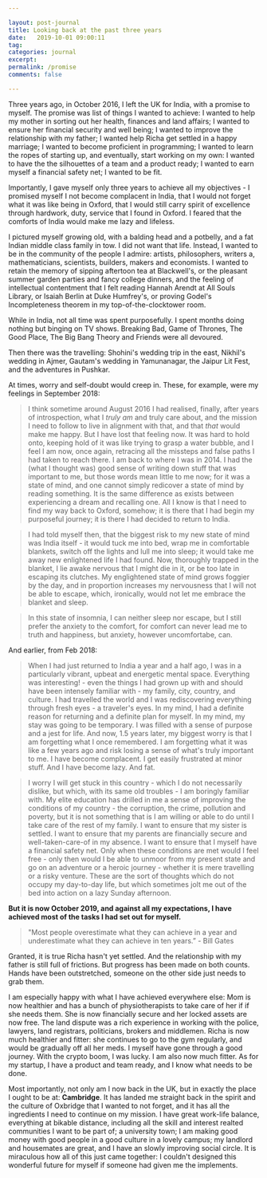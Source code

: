 ```yaml
---

layout: post-journal
title: Looking back at the past three years
date:   2019-10-01 09:00:11
tag: 
categories: journal
excerpt: 
permalink: /promise
comments: false

---
```


Three years ago, in October 2016, I left the UK for India, with a promise to myself.  The promise was list of things I wanted to achieve: I wanted to help my mother in sorting out her health, finances and land affairs; I wanted to ensure her financial security and well being; I wanted to improve the relationship with my father; I wanted help Richa get settled in a happy marriage; I wanted to become proficient in programming; I wanted to learn the ropes of starting up, and eventually, start working on my own: I wanted to have the the silhouettes of a team and a product ready;  I wanted to earn myself a financial safety net; I wanted to be fit.  

Importantly, I gave myself only three years to achieve all my objectives -  I promised myself I not become complacent in India, that I would not forget what it was like being in Oxford, that I would still carry spirit of excellence through hardwork, duty, service that I found in Oxford. I feared that the comforts of India would make me lazy and lifeless. 

I pictured myself growing old, with a balding head and a potbelly, and a fat Indian middle class family in tow. I did not want that life. Instead, I wanted to be in the community of the people I admire: artists, philosophers, writers a, mathematicians, scientists, builders, makers and economists. I wanted to retain the memory of sipping aftertoon tea at Blackwell's, or the pleasant summer garden parties and fancy college dinners, and the feeling of intellectual contentment that I felt reading Hannah Arendt at All Souls Library, or Isaiah Berlin at Duke Humfrey's, or proving Godel's Incompleteness theorem in my top-of-the-clocktower room.  

While in India, not all time was spent purposefully. I spent months doing nothing but binging on TV shows. Breaking Bad, Game of Thrones, The Good Place, The Big Bang Theory and Friends were all devoured. 

Then there was the travelling:  Shohini's wedding trip in the east, Nikhil's wedding in Ajmer, Gautam's wedding in Yamunanagar, the Jaipur Lit Fest, and the adventures in Pushkar.

At times, worry and self-doubt would creep in. These, for example, were my feelings in September 2018:

> I think sometime around August 2016 I had realised, finally, after years of introspection, what I *truly am* and truly care about, and the mission I need to follow to live in alignment with that, and that *that* would make me happy. But I have lost that feeling now. It was hard to hold onto, keeping hold of it was like trying to grasp a water bubble, and I feel I am now, once again, retracing all the missteps and false paths I had taken to reach there. I am back to where I was in 2014.  I had the (what I thought was) good sense of writing down stuff that was important to me, but those words mean little to me now; for it was a state of mind, and one cannot simply redicover a state of mind by reading something. It is the same difference as exists between experiencing a dream and recalling one.  All I know is that I need to find my way back to Oxford, somehow; it is there that I had begin my purposeful journey; it is there I had decided to return to India. 

> I had told myself then, that the biggest risk to my new state of mind was India itself - it would tuck me into bed, wrap me in comfortable blankets, switch off the lights and lull me into sleep; it would take me away new enlightened life I had found. Now,  thoroughly trapped in the blanket, I lie awake nervous that I might die in it, or be too late in escaping its clutches. My englightened state of mind grows foggier by the day, and in proportion increases my nervousness that I will not be able to escape, which, ironically, would not let me embrace the blanket and sleep. 

> In this state of insomnia, I can neither sleep nor escape, but I still prefer the anxiety to the comfort, for comfort can never lead me to truth and happiness, but anxiety, however uncomfortabe, can. 


And earlier, from Feb 2018:


> When I had just returned to India a year and a half ago, I was in a particularly vibrant, upbeat and energetic mental space.  Everything was interesting! -  even the things I had grown up with and should have been intensely familiar with - my family, city, country, and culture. I had travelled the world and I was rediscovering everything through fresh eyes - a traveler's eyes. In my mind, I had a definite reason for returning and a definite plan for myself. In my mind, my stay was going to be temporary. I was filled with a sense of purpose and a jest for life.
And now, 1.5 years later, my biggest worry is that I am forgetting what I once remembered.  I am forgetting what it was like a few years ago and risk losing a sense of what's truly important to me. I have become complacent. I get easily frustrated at minor stuff. And I have become lazy. And fat.

> I worry I will get stuck in this country - which I do not necessarily dislike, but which, with its same old troubles - I am boringly familiar with. My elite education has drilled in me a sense of improving the conditions of my country - the corruption, the crime, pollution and poverty, but it is not something that is I am willing or able to do until I take care of the rest of my family.   I want to ensure that my sister is settled. I want to ensure that my parents are financially secure and well-taken-care-of in my absence. I want to ensure that I myself have a financial safety net. Only when these conditions are met would I feel free - only then would I be able to unmoor from my present state and go on an adventure or a heroic journey - whether it is mere travelling or a risky venture.  These are the sort of thoughts which do not occupy my day-to-day life, but which sometimes jolt me out of the bed into action on a lazy Sunday afternoon.

**But it is now October 2019, and against all my expectations, I have achieved most of the tasks I had set out for myself.** 

> "Most people overestimate what they can achieve in a year and underestimate what they can achieve in ten years.” - Bill Gates

Granted, it is true Richa hasn't yet settled. And the relationship with my father is still full of frictions. But progress has been made on both counts. Hands have been outstretched, someone on the other side just needs to grab them.

I am especially happy with what I have achieved everywhere else: Mom is now healthier and has a bunch of physiotherapists to take care of her if if she needs them. She is now financially secure and her locked assets are now free.  The land dispute was a rich experience in working  with the police, lawyers, land registrars, politicians, brokers and middlemen. Richa is now much healthier and fitter: she continues to go to the gym regularly, and would be gradually off all her meds.  I myself have gone through a good  journey. With the crypto boom, I was lucky. I am also now much fitter. As for my startup, I have a product and team ready, and I know what needs to be done.


Most importantly, not only am I now back in the UK, but in exactly the place I ought to be at: **Cambridge**. It has landed me straight back in the spirit and the culture of Oxbridge that I wanted to not forget, and it has all the ingredients I need to continue on my mission. I have great work-life balance, everything at bikable distance, including all the skill and interest realted communities I want to be part of;  a university town; I am making good money with good people in a good culture in a lovely campus; my landlord and housemates are great, and I have an slowly improving social circle.   It is miraculous how all of this just came together: I couldn't designed this wonderful future for myself if someone had given me the implements.  



